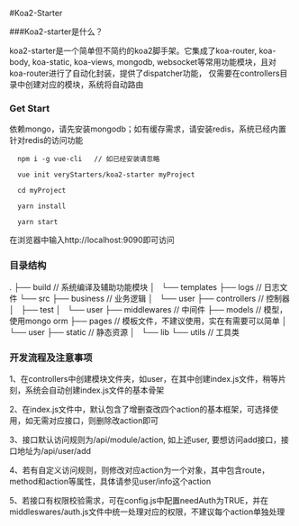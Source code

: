 #Koa2-Starter

###Koa2-starter是什么？

koa2-starter是一个简单但不简约的koa2脚手架。它集成了koa-router, koa-body, koa-static,
koa-views, mongodb, websocket等常用功能模块，且对koa-router进行了自动化封装，提供了dispatcher功能，
仅需要在controllers目录中创建对应的模块，系统将自动路由

### Get Start

依赖mongo，请先安装mongodb；如有缓存需求，请安装redis，系统已经内置针对redis的访问功能

```
  npm i -g vue-cli   // 如已经安装请忽略
  
  vue init veryStarters/koa2-starter myProject
  
  cd myProject
  
  yarn install
  
  yarn start

```
在浏览器中输入http://localhost:9090即可访问

### 目录结构

.
├── build               // 系统编译及辅助功能模块
│   └── templates
├── logs                // 日志文件
└── src
    ├── business        // 业务逻辑
    │   └── user
    ├── controllers     // 控制器
    │   ├── test
    │   └── user
    ├── middlewares     // 中间件
    ├── models          // 模型，使用mongo orm
    ├── pages           // 模板文件，不建议使用，实在有需要可以简单
    │   └── user
    ├── static          // 静态资源
    │   └── lib
    └── utils           // 工具类
    
###  开发流程及注意事项

1、在controllers中创建模块文件夹，如user，在其中创建index.js文件，稍等片刻，系统会自动创建index.js文件的基本骨架

2、在index.js文件中，默认包含了增删查改四个action的基本框架，可选择使用，如无需对应接口，则删除改action即可

3、接口默认访问规则为/api/module/action, 如上述user, 要想访问add接口，接口地址为/api/user/add

4、若有自定义访问规则，则修改对应action为一个对象，其中包含route，method和action等属性，具体请参见user/info这个action

5、若接口有权限校验需求，可在config.js中配置needAuth为TRUE，并在middleswares/auth.js文件中统一处理对应的权限，不建议每个action单独处理

    
    
